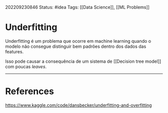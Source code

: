 202209230846
Status: #idea 
Tags: [[Data Science]], [[ML Problems]]

# Underfitting

Underfitting é um problema que ocorre em machine learning quando o modelo não consegue distinguir bem padrões dentro dos dados das features.

Isso pode causar a consequência de um sistema de [[Decision tree model]]
com poucas *leaves*.

---
# References
https://www.kaggle.com/code/dansbecker/underfitting-and-overfitting